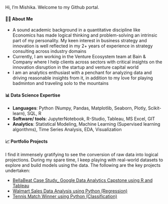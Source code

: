 Hi, I’m Mishika. Welcome to my Github portal.

#### 👩‍🎓 About Me 

- A sound academic background in a quantitative discipline like Economics has made logical thinking and problem-solving an intrinsic part of my personality. My keen interest in business strategy and innovation is well reflected in my 2+ years of experience in strategy consulting across industry domains
- Currently, I am working in the Venture Ecosystem team at Bain & Company where I help clients across sectors with critical insights on the innovation disruption in the startup and venture capital world
- I am an analytics enthusiast with a penchant for analyzing data and driving reasonable insights from it, in addition to my love for playing badminton and traveling solo to the mountains

#### 📊 Data Science Expertise

- <b>Languages</b>: Python (Numpy, Pandas, Matplotlib, Seaborn, Plotly, Scikit-learn), SQL, R
- <b>Software/ tools</b>: JupyterNotebook, R-Studio, Tableau, MS Excel, GIT
- <b>Analytics</b>: Statistical Modeling, Machine Learning (Supervised learning algorithms), Time Series Analysis, EDA, Visualization

#### 📈 Portfolio Projects

I find it immensely gratifying to see the conversion of raw data into logical projections. During my spare time, I keep playing with real-world datasets to explore and build models using the data. The following are the key projects undertaken:
- [BellaBeat Case Study_ Google Data Analytics Capstone using R and Tableau](https://github.com/mishika12/BellaBeat-Case-Study_Google-Data-Analytics-Capstone)
- [Walmart Sales Data Analysis using Python (Regression)](https://github.com/mishika12/Walmart_Sales_Data_Analysis-Regression)
- [Tennis Match Winner using Python (Classification)](https://github.com/mishika12/Tennis_Match_Winner-Classification)


<!---
mishika12/mishika12 is a ✨ special ✨ repository because its `README.md` (this file) appears on your GitHub profile.
You can click the Preview link to take a look at your changes.
--->
